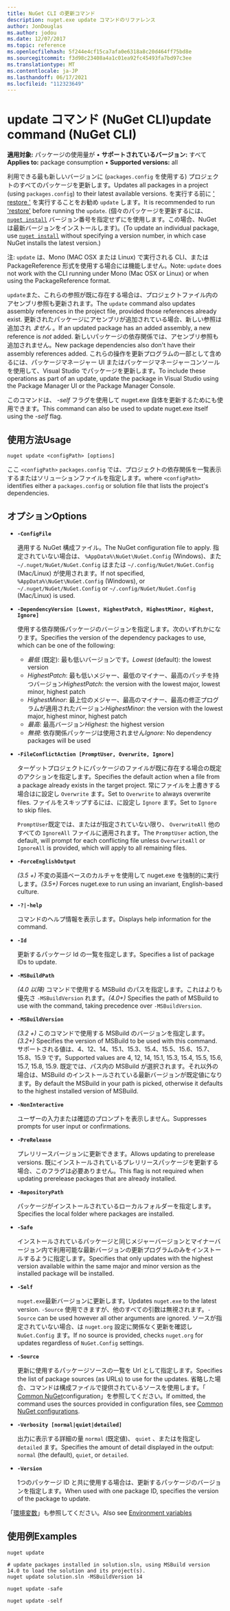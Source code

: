```yaml
---
title: NuGet CLI の更新コマンド
description: nuget.exe update コマンドのリファレンス
author: JonDouglas
ms.author: jodou
ms.date: 12/07/2017
ms.topic: reference
ms.openlocfilehash: 5f244e4cf15ca7afa0e6318a8c20d464ff75bd8e
ms.sourcegitcommit: f3d98c23408a4a1c01ea92fc45493fa7bd97c3ee
ms.translationtype: MT
ms.contentlocale: ja-JP
ms.lasthandoff: 06/17/2021
ms.locfileid: "112323649"
---
```

# <a name="update-command-nuget-cli"></a><span data-ttu-id="bfc41-103">update コマンド (NuGet CLI)</span><span class="sxs-lookup"><span data-stu-id="bfc41-103">update command (NuGet CLI)</span></span>

<span data-ttu-id="bfc41-104">**適用対象:** パッケージの使用量が &bullet; **サポートされているバージョン:** すべて</span><span class="sxs-lookup"><span data-stu-id="bfc41-104">**Applies to:** package consumption &bullet; **Supported versions:** all</span></span>

<span data-ttu-id="bfc41-105">利用できる最も新しいバージョンに (`packages.config` を使用する) プロジェクトのすべてのパッケージを更新します。</span><span class="sxs-lookup"><span data-stu-id="bfc41-105">Updates all packages in a project (using `packages.config`) to their latest available versions.</span></span> <span data-ttu-id="bfc41-106">を実行する前に [' restore '](cli-ref-restore.md) を実行することをお勧め `update` します。</span><span class="sxs-lookup"><span data-stu-id="bfc41-106">It is recommended to run ['restore'](cli-ref-restore.md) before running the `update`.</span></span> <span data-ttu-id="bfc41-107">(個々のパッケージを更新するには、 [`nuget install`](cli-ref-install.md) バージョン番号を指定せずにを使用します。この場合、NuGet は最新バージョンをインストールします)。</span><span class="sxs-lookup"><span data-stu-id="bfc41-107">(To update an individual package, use [`nuget install`](cli-ref-install.md) without specifying a version number, in which case NuGet installs the latest version.)</span></span>

<span data-ttu-id="bfc41-108">注: `update` は、Mono (MAC OSX または Linux) で実行される CLI、または PackageReference 形式を使用する場合には機能しません。</span><span class="sxs-lookup"><span data-stu-id="bfc41-108">Note: `update` does not work with the CLI running under Mono (Mac OSX or Linux) or when using the PackageReference format.</span></span>

<span data-ttu-id="bfc41-109">`update`また、これらの参照が既に存在する場合は、プロジェクトファイル内のアセンブリ参照も更新されます。</span><span class="sxs-lookup"><span data-stu-id="bfc41-109">The `update` command also updates assembly references in the project file, provided those references already exist.</span></span> <span data-ttu-id="bfc41-110">更新されたパッケージにアセンブリが追加されている場合、新しい参照は追加され *ません* 。</span><span class="sxs-lookup"><span data-stu-id="bfc41-110">If an updated package has an added assembly, a new reference is *not* added.</span></span> <span data-ttu-id="bfc41-111">新しいパッケージの依存関係では、アセンブリ参照も追加されません。</span><span class="sxs-lookup"><span data-stu-id="bfc41-111">New package dependencies also don't have their assembly references added.</span></span> <span data-ttu-id="bfc41-112">これらの操作を更新プログラムの一部として含めるには、パッケージマネージャー UI またはパッケージマネージャーコンソールを使用して、Visual Studio でパッケージを更新します。</span><span class="sxs-lookup"><span data-stu-id="bfc41-112">To include these operations as part of an update, update the package in Visual Studio using the Package Manager UI or the Package Manager Console.</span></span>

<span data-ttu-id="bfc41-113">このコマンドは、 *-self* フラグを使用して nuget.exe 自体を更新するためにも使用できます。</span><span class="sxs-lookup"><span data-stu-id="bfc41-113">This command can also be used to update nuget.exe itself using the *-self* flag.</span></span>

## <a name="usage"></a><span data-ttu-id="bfc41-114">使用方法</span><span class="sxs-lookup"><span data-stu-id="bfc41-114">Usage</span></span>

```cli
nuget update <configPath> [options]
```

<span data-ttu-id="bfc41-115">ここ `<configPath>` `packages.config` では、プロジェクトの依存関係を一覧表示するまたはソリューションファイルを指定します。</span><span class="sxs-lookup"><span data-stu-id="bfc41-115">where `<configPath>` identifies either a `packages.config` or solution file that lists the project's dependencies.</span></span>

## <a name="options"></a><span data-ttu-id="bfc41-116">オプション</span><span class="sxs-lookup"><span data-stu-id="bfc41-116">Options</span></span>

- **`-ConfigFile`**

  <span data-ttu-id="bfc41-117">適用する NuGet 構成ファイル。</span><span class="sxs-lookup"><span data-stu-id="bfc41-117">The NuGet configuration file to apply.</span></span> <span data-ttu-id="bfc41-118">指定されていない場合は、 `%AppData%\NuGet\NuGet.Config` (Windows)、また `~/.nuget/NuGet/NuGet.Config` はまたは `~/.config/NuGet/NuGet.Config` (Mac/Linux) が使用されます。</span><span class="sxs-lookup"><span data-stu-id="bfc41-118">If not specified, `%AppData%\NuGet\NuGet.Config` (Windows), or `~/.nuget/NuGet/NuGet.Config` or `~/.config/NuGet/NuGet.Config` (Mac/Linux) is used.</span></span>
  
- **`-DependencyVersion [Lowest, HighestPatch, HighestMinor, Highest, Ignore]`**

  <span data-ttu-id="bfc41-119">使用する依存関係パッケージのバージョンを指定します。次のいずれかになります。</span><span class="sxs-lookup"><span data-stu-id="bfc41-119">Specifies the version of the dependency packages to use, which can be one of the following:</span></span><br/><ul><li><span data-ttu-id="bfc41-120">*最低* (既定): 最も低いバージョンです。</span><span class="sxs-lookup"><span data-stu-id="bfc41-120">*Lowest* (default): the lowest version</span></span></li><li><span data-ttu-id="bfc41-121">*HighestPatch*: 最も低いメジャー、最低のマイナー、最高のパッチを持つバージョン</span><span class="sxs-lookup"><span data-stu-id="bfc41-121">*HighestPatch*: the version with the lowest major, lowest minor, highest patch</span></span></li><li><span data-ttu-id="bfc41-122">*HighestMinor*: 最上位のメジャー、最高のマイナー、最高の修正プログラムが適用されたバージョン</span><span class="sxs-lookup"><span data-stu-id="bfc41-122">*HighestMinor*: the version with the lowest major, highest minor, highest patch</span></span></li><li><span data-ttu-id="bfc41-123">*最高*: 最高バージョン</span><span class="sxs-lookup"><span data-stu-id="bfc41-123">*Highest*: the highest version</span></span></li><li><span data-ttu-id="bfc41-124">*無視*: 依存関係パッケージは使用されません</span><span class="sxs-lookup"><span data-stu-id="bfc41-124">*Ignore*: No dependency packages will be used</span></span></li></ul>

- **`-FileConflictAction [PromptUser, Overwrite, Ignore]`**

  <span data-ttu-id="bfc41-125">ターゲットプロジェクトにパッケージのファイルが既に存在する場合の既定のアクションを指定します。</span><span class="sxs-lookup"><span data-stu-id="bfc41-125">Specifies the default action when a file from a package already exists in the target project.</span></span> <span data-ttu-id="bfc41-126">常にファイルを上書きする場合はに設定し `Overwrite` ます。</span><span class="sxs-lookup"><span data-stu-id="bfc41-126">Set to `Overwrite` to always overwrite files.</span></span> <span data-ttu-id="bfc41-127">ファイルをスキップするには、に設定し `Ignore` ます。</span><span class="sxs-lookup"><span data-stu-id="bfc41-127">Set to `Ignore` to skip files.</span></span>

  <span data-ttu-id="bfc41-128">`PromptUser`既定では、またはが指定されていない限り、 `OverwriteAll` 他のすべての `IgnoreAll` ファイルに適用されます。</span><span class="sxs-lookup"><span data-stu-id="bfc41-128">The `PromptUser` action, the default, will prompt for each conflicting file unless `OverwriteAll` or `IgnoreAll` is provided, which will apply to all remaining files.</span></span>

- **`-ForceEnglishOutput`**

  <span data-ttu-id="bfc41-129">*(3.5 +)* 不変の英語ベースのカルチャを使用して nuget.exe を強制的に実行します。</span><span class="sxs-lookup"><span data-stu-id="bfc41-129">*(3.5+)* Forces nuget.exe to run using an invariant, English-based culture.</span></span>

- **`-?|-help`**

  <span data-ttu-id="bfc41-130">コマンドのヘルプ情報を表示します。</span><span class="sxs-lookup"><span data-stu-id="bfc41-130">Displays help information for the command.</span></span>

- **`-Id`**

  <span data-ttu-id="bfc41-131">更新するパッケージ Id の一覧を指定します。</span><span class="sxs-lookup"><span data-stu-id="bfc41-131">Specifies a list of package IDs to update.</span></span>

- **`-MSBuildPath`**

  <span data-ttu-id="bfc41-132">*(4.0 以降)* コマンドで使用する MSBuild のパスを指定します。これはよりも優先さ `-MSBuildVersion` れます。</span><span class="sxs-lookup"><span data-stu-id="bfc41-132">*(4.0+)* Specifies the path of MSBuild to use with the command, taking precedence over `-MSBuildVersion`.</span></span>

- **`-MSBuildVersion`**

  <span data-ttu-id="bfc41-133">*(3.2 +)* このコマンドで使用する MSBuild のバージョンを指定します。</span><span class="sxs-lookup"><span data-stu-id="bfc41-133">*(3.2+)* Specifies the version of MSBuild to be used with this command.</span></span> <span data-ttu-id="bfc41-134">サポートされる値は、4、12、14、15.1、15.3、15.4、15.5、15.6、15.7、15.8、15.9 です。</span><span class="sxs-lookup"><span data-stu-id="bfc41-134">Supported values are 4, 12, 14, 15.1, 15.3, 15.4, 15.5, 15.6, 15.7, 15.8, 15.9.</span></span> <span data-ttu-id="bfc41-135">既定では、パス内の MSBuild が選択されます。それ以外の場合は、MSBuild のインストールされている最新バージョンが既定値になります。</span><span class="sxs-lookup"><span data-stu-id="bfc41-135">By default the MSBuild in your path is picked, otherwise it defaults to the highest installed version of MSBuild.</span></span>

- **`-NonInteractive`**

  <span data-ttu-id="bfc41-136">ユーザーの入力または確認のプロンプトを表示しません。</span><span class="sxs-lookup"><span data-stu-id="bfc41-136">Suppresses prompts for user input or confirmations.</span></span>

- **`-PreRelease`**

  <span data-ttu-id="bfc41-137">プレリリースバージョンに更新できます。</span><span class="sxs-lookup"><span data-stu-id="bfc41-137">Allows updating to prerelease versions.</span></span> <span data-ttu-id="bfc41-138">既にインストールされているプレリリースパッケージを更新する場合、このフラグは必要ありません。</span><span class="sxs-lookup"><span data-stu-id="bfc41-138">This flag is not required when updating prerelease packages that are already installed.</span></span>

- **`-RepositoryPath`**

  <span data-ttu-id="bfc41-139">パッケージがインストールされているローカルフォルダーを指定します。</span><span class="sxs-lookup"><span data-stu-id="bfc41-139">Specifies the local folder where packages are installed.</span></span>

- **`-Safe`**

  <span data-ttu-id="bfc41-140">インストールされているパッケージと同じメジャーバージョンとマイナーバージョン内で利用可能な最新バージョンの更新プログラムのみをインストールするように指定します。</span><span class="sxs-lookup"><span data-stu-id="bfc41-140">Specifies that only updates with the highest version available within the same major and minor version as the installed package will be installed.</span></span>

- **`-Self`**

  <span data-ttu-id="bfc41-141">`nuget.exe`最新バージョンに更新します。</span><span class="sxs-lookup"><span data-stu-id="bfc41-141">Updates `nuget.exe` to the latest version.</span></span> <span data-ttu-id="bfc41-142">`-Source` 使用できますが、他のすべての引数は無視されます。</span><span class="sxs-lookup"><span data-stu-id="bfc41-142">`-Source` can be used however all other arguments are ignored.</span></span> <span data-ttu-id="bfc41-143">ソースが指定されていない場合、は `nuget.org` 設定に関係なく更新を確認し `NuGet.Config` ます。</span><span class="sxs-lookup"><span data-stu-id="bfc41-143">If no source is provided, checks `nuget.org` for updates regardless of `NuGet.Config` settings.</span></span>

- **`-Source`**

  <span data-ttu-id="bfc41-144">更新に使用するパッケージソースの一覧を Url として指定します。</span><span class="sxs-lookup"><span data-stu-id="bfc41-144">Specifies the list of package sources (as URLs) to use for the updates.</span></span> <span data-ttu-id="bfc41-145">省略した場合、コマンドは構成ファイルで提供されているソースを使用します。「 [Common NuGet](../../consume-packages/configuring-nuget-behavior.md)configuration」を参照してください。</span><span class="sxs-lookup"><span data-stu-id="bfc41-145">If omitted, the command uses the sources provided in configuration files, see [Common NuGet configurations](../../consume-packages/configuring-nuget-behavior.md).</span></span>

- **`-Verbosity [normal|quiet|detailed]`**

  <span data-ttu-id="bfc41-146">出力に表示する詳細の量 `normal` (既定値)、 `quiet` 、またはを指定し `detailed` ます。</span><span class="sxs-lookup"><span data-stu-id="bfc41-146">Specifies the amount of detail displayed in the output: `normal` (the default), `quiet`, or `detailed`.</span></span>

- **`-Version`**

  <span data-ttu-id="bfc41-147">1つのパッケージ ID と共に使用する場合は、更新するパッケージのバージョンを指定します。</span><span class="sxs-lookup"><span data-stu-id="bfc41-147">When used with one package ID, specifies the version of the package to update.</span></span>

<span data-ttu-id="bfc41-148">「[環境変数](cli-ref-environment-variables.md)」も参照してください。</span><span class="sxs-lookup"><span data-stu-id="bfc41-148">Also see [Environment variables](cli-ref-environment-variables.md)</span></span>

## <a name="examples"></a><span data-ttu-id="bfc41-149">使用例</span><span class="sxs-lookup"><span data-stu-id="bfc41-149">Examples</span></span>

```cli
nuget update

# update packages installed in solution.sln, using MSBuild version 14.0 to load the solution and its project(s).
nuget update solution.sln -MSBuildVersion 14

nuget update -safe

nuget update -self
```
